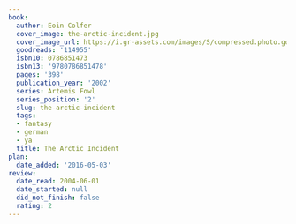 ```yaml
---
book:
  author: Eoin Colfer
  cover_image: the-arctic-incident.jpg
  cover_image_url: https://i.gr-assets.com/images/S/compressed.photo.goodreads.com/books/1388294381l/114955.jpg
  goodreads: '114955'
  isbn10: 0786851473
  isbn13: '9780786851478'
  pages: '398'
  publication_year: '2002'
  series: Artemis Fowl
  series_position: '2'
  slug: the-arctic-incident
  tags:
  - fantasy
  - german
  - ya
  title: The Arctic Incident
plan:
  date_added: '2016-05-03'
review:
  date_read: 2004-06-01
  date_started: null
  did_not_finish: false
  rating: 2
---
```

